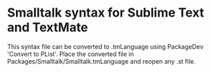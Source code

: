 Smalltalk syntax for Sublime Text and TextMate
==============================================

This syntax file can be converted to .tmLanguage using PackageDev 'Convert to PList'.
Place the converted file in Packages/Smalltalk/Smalltalk.tmLanguage and reopen any .st file.
